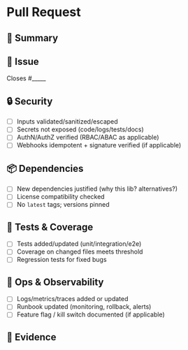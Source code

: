 
# Pull Request

## 📖 Summary
<!-- Explain the changes clearly -->

## 🔗 Issue
Closes #_____

## 🔒 Security
- [ ] Inputs validated/sanitized/escaped
- [ ] Secrets not exposed (code/logs/tests/docs)
- [ ] AuthN/AuthZ verified (RBAC/ABAC as applicable)
- [ ] Webhooks idempotent + signature verified (if applicable)

## 📦 Dependencies
- [ ] New dependencies justified (why this lib? alternatives?)
- [ ] License compatibility checked
- [ ] No `latest` tags; versions pinned

## 🧪 Tests & Coverage
- [ ] Tests added/updated (unit/integration/e2e)
- [ ] Coverage on changed files meets threshold
- [ ] Regression tests for fixed bugs

## 🧰 Ops & Observability
- [ ] Logs/metrics/traces added or updated
- [ ] Runbook updated (monitoring, rollback, alerts)
- [ ] Feature flag / kill switch documented (if applicable)

## 🧾 Evidence
<!-- Paste screenshots, logs, or test runs -->
